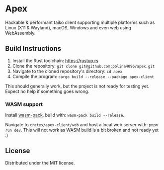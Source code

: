# Apex
Hackable & performant taiko client supporting multiple platforms such as Linux (X11 & Wayland), macOS, Windows and even web using WebAssembly.

## Build Instructions
1. Install the Rust toolchain: https://rustup.rs
2. Clone the repository: `git clone git@github.com:polina4096/apex.git`
3. Navigate to the cloned repository's directory: `cd apex`
4. Compile the program: `cargo build --release --package apex-client`

This should generally work, but the project is not ready for testing yet. Expect no help if something goes wrong.

### WASM support
Install [wasm-pack](https://rustwasm.github.io/wasm-pack/installer/), build with: `wasm-pack build --release`.

Navigate to `crates/apex-client/web` and host a local web server with: `pnpm run dev`. This will not work as WASM build is a bit broken and not ready yet :)

## License
Distributed under the MIT license.
